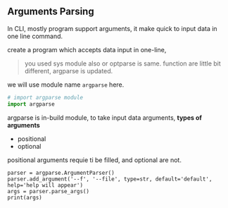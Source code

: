 ## Arguments Parsing

In CLI, mostly program support arguments, it make quick to input data in one line command.

create a program which accepts data input in one-line,

> you used sys module also or optparse is same.
> function are little bit different, argparse is updated.

we will use module name `argparse` here.
 

```python
# import argparse module
import argparse
```
argparse is in-build module, to take input data 
arguments, 
**types of arguments**
- positional
- optional

positional arguments requie ti be filled,
and optional are not.

```
parser = argparse.ArgumentParser()
parser.add_argument('--f', '--file', type=str, default='default', help='help will appear')
args = parser.parse_args()
print(args)
```
